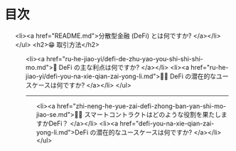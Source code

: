 <p><h1>目次</h1>
<ul>
&lt;li&gt;&lt;a href=&quot;README.md&quot;&gt;分散型金融 (DeFi) とは何ですか? &lt;/a&gt;&lt;/li&gt;
&lt;/ul&gt;
&lt;h2&gt;😁 取引方法&lt;/h2&gt;
<ul>
&lt;li&gt;&lt;a href=&quot;ru-he-jiao-yi/defi-de-zhu-yao-you-shi-shi-shi-mo.md&quot;&gt;👭 DeFi の主な利点は何ですか? &lt;/a&gt;&lt;/li&gt;
&lt;li&gt;&lt;a href=&quot;ru-he-jiao-yi/defi-you-na-xie-qian-zai-yong-li.md&quot;&gt;🧑🎨 DeFi の潜在的なユースケースは何ですか? &lt;/a&gt;&lt;/li&gt;
&lt;/ul&gt;
<hr />
<ul>
&lt;li&gt;&lt;a href=&quot;zhi-neng-he-yue-zai-defi-zhong-ban-yan-shi-mo-jiao-se.md&quot;&gt;👩🏫 スマートコントラクトはどのような役割を果たしますかDeFi？ &lt;/a&gt;&lt;/li&gt;
&lt;li&gt;&lt;a href=&quot;defi-you-na-xie-qian-zai-yong-li.md&quot;&gt;DeFi の潜在的なユースケースは何ですか? &lt;/a&gt;&lt;/li&gt;
&lt;/ul&gt;</p>